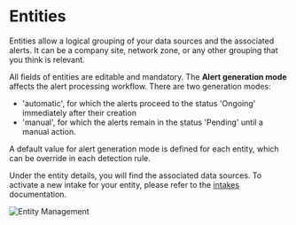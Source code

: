 # Entities

Entities allow a logical grouping of your data sources and the associated alerts.  It can be a company site, network zone, or any other grouping that you think is relevant.

All fields of entities are editable and mandatory. The **Alert generation mode** affects the alert processing workflow. There are two generation modes: 

- 'automatic', for which the alerts proceed to the status 'Ongoing' immediately after their creation
- 'manual', for which the alerts remain in the status 'Pending' until a manual action.

A default value for alert generation mode is defined for each entity, which can be override in each detection rule.

Under the entity details, you will find the associated data sources. To activate a new intake for your entity, please refer to the [intakes](intakes.md) documentation.

![Entity Management](/assets/operation_center/entities.gif)

